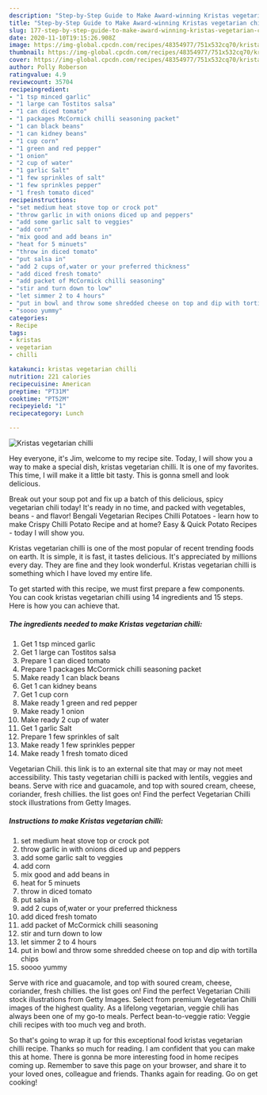 ```yaml
---
description: "Step-by-Step Guide to Make Award-winning Kristas vegetarian chilli"
title: "Step-by-Step Guide to Make Award-winning Kristas vegetarian chilli"
slug: 177-step-by-step-guide-to-make-award-winning-kristas-vegetarian-chilli
date: 2020-11-10T19:15:26.908Z
image: https://img-global.cpcdn.com/recipes/48354977/751x532cq70/kristas-vegetarian-chilli-recipe-main-photo.jpg
thumbnail: https://img-global.cpcdn.com/recipes/48354977/751x532cq70/kristas-vegetarian-chilli-recipe-main-photo.jpg
cover: https://img-global.cpcdn.com/recipes/48354977/751x532cq70/kristas-vegetarian-chilli-recipe-main-photo.jpg
author: Polly Roberson
ratingvalue: 4.9
reviewcount: 35704
recipeingredient:
- "1 tsp minced garlic"
- "1 large can Tostitos salsa"
- "1 can diced tomato"
- "1 packages McCormick chilli seasoning packet"
- "1 can black beans"
- "1 can kidney beans"
- "1 cup corn"
- "1 green and red pepper"
- "1 onion"
- "2 cup of water"
- "1 garlic Salt"
- "1 few sprinkles of salt"
- "1 few sprinkles pepper"
- "1 fresh tomato diced"
recipeinstructions:
- "set medium heat stove top or crock pot"
- "throw garlic in with onions diced up and peppers"
- "add some garlic salt to veggies"
- "add corn"
- "mix good and add beans in"
- "heat for 5 minuets"
- "throw in diced tomato"
- "put salsa in"
- "add 2 cups of,water or your preferred thickness"
- "add diced fresh tomato"
- "add packet of McCormick chilli seasoning"
- "stir and turn down to low"
- "let simmer 2 to 4 hours"
- "put in bowl and throw some shredded cheese on top and dip with tortilla chips"
- "soooo yummy"
categories:
- Recipe
tags:
- kristas
- vegetarian
- chilli

katakunci: kristas vegetarian chilli 
nutrition: 221 calories
recipecuisine: American
preptime: "PT31M"
cooktime: "PT52M"
recipeyield: "1"
recipecategory: Lunch

---
```



![Kristas vegetarian chilli](https://img-global.cpcdn.com/recipes/48354977/751x532cq70/kristas-vegetarian-chilli-recipe-main-photo.jpg)

Hey everyone, it's Jim, welcome to my recipe site. Today, I will show you a way to make a special dish, kristas vegetarian chilli. It is one of my favorites. This time, I will make it a little bit tasty. This is gonna smell and look delicious.

Break out your soup pot and fix up a batch of this delicious, spicy vegetarian chili today! It&#39;s ready in no time, and packed with vegetables, beans - and flavor! Bengali Vegetarian Recipes Chilli Potatoes - learn how to make Crispy Chilli Potato Recipe and at home? Easy &amp; Quick Potato Recipes - today I will show you.

Kristas vegetarian chilli is one of the most popular of recent trending foods on earth. It is simple, it is fast, it tastes delicious. It's appreciated by millions every day. They are fine and they look wonderful. Kristas vegetarian chilli is something which I have loved my entire life.


To get started with this recipe, we must first prepare a few components. You can cook kristas vegetarian chilli using 14 ingredients and 15 steps. Here is how you can achieve that.

<!--inarticleads1-->

##### The ingredients needed to make Kristas vegetarian chilli:

1. Get 1 tsp minced garlic
1. Get 1 large can Tostitos salsa
1. Prepare 1 can diced tomato
1. Prepare 1 packages McCormick chilli seasoning packet
1. Make ready 1 can black beans
1. Get 1 can kidney beans
1. Get 1 cup corn
1. Make ready 1 green and red pepper
1. Make ready 1 onion
1. Make ready 2 cup of water
1. Get 1 garlic Salt
1. Prepare 1 few sprinkles of salt
1. Make ready 1 few sprinkles pepper
1. Make ready 1 fresh tomato diced


Vegetarian Chili. this link is to an external site that may or may not meet accessibility. This tasty vegetarian chilli is packed with lentils, veggies and beans. Serve with rice and guacamole, and top with soured cream, cheese, coriander, fresh chillies. the list goes on! Find the perfect Vegetarian Chilli stock illustrations from Getty Images. 

<!--inarticleads2-->

##### Instructions to make Kristas vegetarian chilli:

1. set medium heat stove top or crock pot
1. throw garlic in with onions diced up and peppers
1. add some garlic salt to veggies
1. add corn
1. mix good and add beans in
1. heat for 5 minuets
1. throw in diced tomato
1. put salsa in
1. add 2 cups of,water or your preferred thickness
1. add diced fresh tomato
1. add packet of McCormick chilli seasoning
1. stir and turn down to low
1. let simmer 2 to 4 hours
1. put in bowl and throw some shredded cheese on top and dip with tortilla chips
1. soooo yummy


Serve with rice and guacamole, and top with soured cream, cheese, coriander, fresh chillies. the list goes on! Find the perfect Vegetarian Chilli stock illustrations from Getty Images. Select from premium Vegetarian Chilli images of the highest quality. As a lifelong vegetarian, veggie chili has always been one of my go-to meals. Perfect bean-to-veggie ratio: Veggie chili recipes with too much veg and broth. 

So that's going to wrap it up for this exceptional food kristas vegetarian chilli recipe. Thanks so much for reading. I am confident that you can make this at home. There is gonna be more interesting food in home recipes coming up. Remember to save this page on your browser, and share it to your loved ones, colleague and friends. Thanks again for reading. Go on get cooking!
